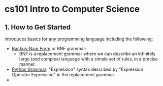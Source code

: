# cs101 Intro to Computer Science

## 1. How to Get Started
Introduces basics for any programming language including the following:
* [Backus-Naur Form](https://en.wikipedia.org/wiki/Backus%E2%80%93Naur_Form) or BNF grammar: 
  * BNF is a replacement grammar where we can describe an infinitely large (and complex) language with a simple set of rules, in a precise manner.
* [Python Grammar](https://classroom.udacity.com/courses/cs101/lessons/48299949/concepts/487043110923): "Expression" syntax described by "Expression Operator Expression" in the replacement grammar.
* 

